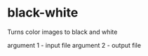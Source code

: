 # black-white
Turns color images to black and white

argument 1 - input file
argument 2 - output file
